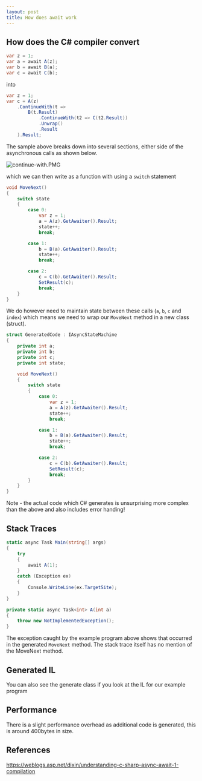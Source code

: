 ```yaml
---
layout: post
title: How does await work
---
```


## How does the C# compiler convert

```c#
var z = 1;
var a = await A(z);
var b = await B(a);
var c = await C(b);
```

into

```c#
var z = 1;
var c = A(z)
    .ContinueWith(t => 
        B(t.Result)
            .ContinueWith(t2 => C(t2.Result))
            .Unwrap()
            .Result
    ).Result;
```

The sample above breaks down into several sections,  either side of the asynchronous calls as shown below.

![continue-with.PMG]({{site.baseurl}}/images/async_await/continue-with.png)

which we can then write as a function with using a `switch` statement

```c#
void MoveNext()
{
    switch state
    {
        case 0:
            var z = 1;
            a = A(z).GetAwaiter().Result;
            state++;
            break;

        case 1:
            b = B(a).GetAwaiter().Result;
            state++;
            break;

        case 2:
            c = C(b).GetAwaiter().Result;
            SetResult(c);
            break;        
    }
}
```

We do however need to maintain state between these calls (`a`, `b`, `c` and `index`) which means we need to wrap our `MoveNext` method in a new class (struct).

```c#
struct GeneratedCode : IAsyncStateMachine
{
    private int a;
    private int b;
    private int c;
    private int state;

    void MoveNext()
    {
        switch state
        {
            case 0:
                var z = 1;
                a = A(z).GetAwaiter().Result;
                state++;
                break;

            case 1:
                b = B(a).GetAwaiter().Result;
                state++;
                break;

            case 2:
                c = C(b).GetAwaiter().Result;
                SetResult(c);
                break;        
        }
    }
}
```

Note - the actual code which C# generates is unsurprising more complex than the above and also includes error handing!


## Stack Traces

```c#
static async Task Main(string[] args)
{
    try
    {
        await A(1);
    }
    catch (Exception ex)
    {
        Console.WriteLine(ex.TargetSite);
    }
}

private static async Task<int> A(int a)
{
    throw new NotImplementedException();
}
```       

The exception caught by the example program above shows that occurred in the generated `MoveNext` method.  The stack trace itself has no mention of the MoveNext method.

## Generated IL
You can also see the generate class if you look at the IL for our example program



## Performance

There is a slight performance overhead as additional code is generated,  this is around 400bytes in size. 


## References
https://weblogs.asp.net/dixin/understanding-c-sharp-async-await-1-compilation